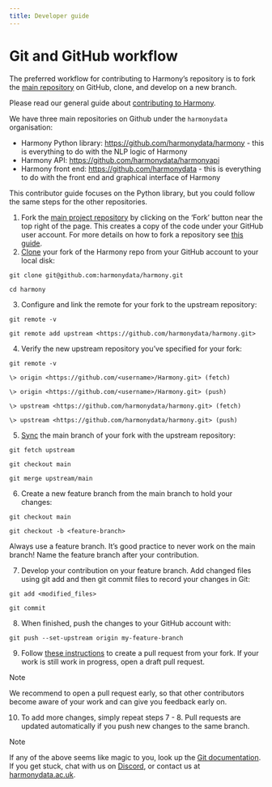 ```yaml
---
title: Developer guide
---
```


# Git and GitHub workflow

The preferred workflow for contributing to Harmony’s repository is to fork the [main repository](https://github.com/harmonydata/harmony/) on GitHub, clone, and develop on a new branch.

Please read our general guide about [contributing to Harmony](/contributing-to-harmony/). 

We have three main repositories on Github under the `harmonydata` organisation:

* Harmony Python library: https://github.com/harmonydata/harmony - this is everything to do with the NLP logic of Harmony
* Harmony API: https://github.com/harmonydata/harmonyapi
* Harmony front end: https://github.com/harmonydata - this is everything to do with the front end and graphical interface of Harmony

This contributor guide focuses on the Python library, but you could follow the same steps for the other repositories.

1. Fork the [main project repository](https://github.com/harmonydata/harmony) by clicking on the ‘Fork’ button near the top right of the page. This creates a copy of the code under your GitHub user account. For more details on how to fork a repository see [this guide](https://help.github.com/articles/fork-a-repo/).
2. [Clone](https://docs.github.com/en/github/creating-cloning-and-archiving-repositories/cloning-a-repository) your fork of the Harmony repo from your GitHub account to your local disk:

```
git clone git@github.com:harmonydata/harmony.git

cd harmony
```

3. Configure and link the remote for your fork to the upstream repository:

```
git remote -v

git remote add upstream <https://github.com/harmonydata/harmony.git>
```

4. Verify the new upstream repository you’ve specified for your fork:

```
git remote -v

\> origin <https://github.com/<username>/Harmony.git> (fetch)

\> origin <https://github.com/<username>/Harmony.git> (push)

\> upstream <https://github.com/harmonydata/harmony.git> (fetch)

\> upstream <https://github.com/harmonydata/harmony.git> (push)
```

5. [Sync](https://docs.github.com/en/github/collaborating-with-issues-and-pull-requests/syncing-a-fork) the main branch of your fork with the upstream repository:

```
git fetch upstream

git checkout main

git merge upstream/main
```

6. Create a new feature branch from the main branch to hold your changes:

```
git checkout main

git checkout -b <feature-branch>
```

Always use a feature branch. It’s good practice to never work on the main branch! Name the feature branch after your contribution.

7. Develop your contribution on your feature branch. Add changed files using git add and then git commit files to record your changes in Git:

```
git add <modified_files>

git commit
```

8. When finished, push the changes to your GitHub account with:

```
git push --set-upstream origin my-feature-branch
```

9. Follow [these instructions](https://help.github.com/articles/creating-a-pull-request-from-a-fork) to create a pull request from your fork. If your work is still work in progress, open a draft pull request.

Note

We recommend to open a pull request early, so that other contributors become aware of your work and can give you feedback early on.

10. To add more changes, simply repeat steps 7 - 8. Pull requests are updated automatically if you push new changes to the same branch.

Note

If any of the above seems like magic to you, look up the [Git documentation](https://gitscm.com/documentation). If you get stuck, chat with us on [Discord](https://discord.gg/harmonydata), or contact us at [harmonydata.ac.uk](https://harmonydata.ac.uk/contact).
